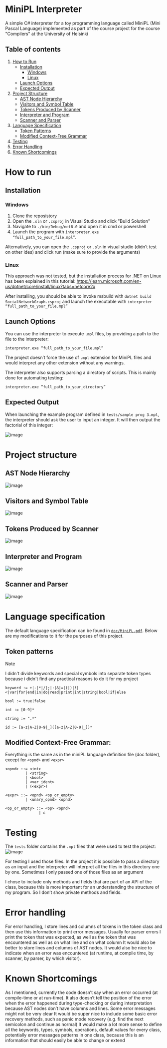 # MiniPL Interpreter

A simple C# interpreter for a toy programming language called MiniPL (Mini Pascal Language) implemented as part of the course project for the course "Compilers" at the University of Helsinki

## Table of contents

1. [How to Run](#how-to-run)
   - [Installation](#installation)
      - [Windows](#windows)
      - [Linux](#linux)
   - [Launch Options](#launch-options)
   - [Expected Output](#expected-output)
3. [Project Structure](#project-structure)
   - [AST Node Hierarchy](#ast-node-hierarchy)
   - [Visitors and Symbol Table](#visitors-and-symbol-table)
   - [Tokens Produced by Scanner](#tokens-produced-by-scanner)
   - [Interpreter and Program](#interpreter-and-program)
   - [Scanner and Parser](#scanner-and-parser)
4. [Language Specification](#language-specification)
   - [Token Patterns](#token-patterns)
   - [Modified Context-Free Grammar](#modified-context-free-grammar)
5. [Testing](#testing)
6. [Error Handling](#error-handling)
7. [Known Shortcomings](#known-shortcomings)

# How to run

## Installation
### Windows
1. Clone the reposistory
2. Open the `.sln` or `.csproj` in Visual Studio and click "Build Solution"
3. Navigate to `./bin/Debug/net8.0` and open it in cmd or powershell
4. Launch the program with `interpreter.exe “full_path_to_your_file.mpl”`.

Alternatively, you can open the `.csproj` or `.sln` in visual studio (didn’t test on other ides) and click run (make sure to provide the arguments)

### Linux
This approach was not tested, but the installation process for .NET on Linux has been explained in this tutorial: https://learn.microsoft.com/en-us/dotnet/core/install/linux?tabs=netcore2x

After installing, you should be able to invoke msbuild with `dotnet build SocialNetworkGraph.csproj` and launch the executable with `interpreter  “full_path_to_your_file.mpl”`


## Launch Options
You can use the interpreter to execute `.mpl` files, by providing a path to the file to the interpreter:
```
interpreter.exe “full_path_to_your_file.mpl”
```

The project doesn’t force the use of `.mpl` extension for MiniPL files and would interpret any other extension without any warnings. 

The interpreter also supports parsing a directory of scripts. This is mainly done for automating testing:
```
interpreter.exe “full_path_to_your_directory”
```

## Expected Output
When launching the example program defined in `tests/sample prog 3.mpl`, the interpreter should ask the user to input an integer. It will then output the factorial of this integer:

![image](https://github.com/user-attachments/assets/3016a992-5bd1-4b65-8c2d-68f5242653cd)


# Project structure

## AST Node Hierarchy

![image](https://github.com/user-attachments/assets/52e0117d-2025-4319-9ea6-7a64805ecb6c)

## Visitors and Symbol Table

![image](https://github.com/user-attachments/assets/6f79d125-4eb4-43e3-8a08-480a49890554)

## Tokens Produced by Scanner

![image](https://github.com/user-attachments/assets/84eb2367-6718-4fed-9662-36e078428c53)

## Interpreter and Program
![image](https://github.com/user-attachments/assets/29e99759-98a1-4a62-81a8-7215e484004e)

## Scanner and Parser

![image](https://github.com/user-attachments/assets/886693a0-60cc-4cc6-a096-5ecff7c44193)


# Language specification
The default language specification can be found in [`doc/MiniPL.pdf`](https://github.com/nomadflamingo/MiniPL-Interpreter/blob/master/doc/MiniPL.pdf). Below are my modifications to it for the purposes of this project.
## Token patterns

>[!NOTE]
> I didn't divide keywords and special symbols into separate token types because i didn't find any practical reasons to do it for my project

```
keyword := +|-|*|/|;|:|&|=|(|)|!|<|var|for|end|in|do|read|print|int|string|bool|if|else

bool := true|false

int := [0-9]*

string := ".*"

id := [a-z|A-Z|0-9|_]([a-z|A-Z|0-9|_])*
```

## Modified Context-Free Grammar:

Everything is the same as in the miniPL language definition file (doc folder), except for `<opnd>` and `<expr>`

```
<opnd> ::= <int>
         | <string>
         | <bool>
         | <var_ident>
         | (<expr>)

<expr> ::= <opnd> <op_or_empty>
         | <unary_opnd> <opnd>

<op_or_empty> ::= <op> <opnd>
               | ε
```

# Testing
The `tests` folder contains the `.mpl` files that were used to test the project:
![image](https://github.com/user-attachments/assets/7d4dce4d-d215-48b0-a6f1-61a29522d047)

For testing I used those files. In the project it is possible to pass a directory as an input and the interpreter will interpret all the files in this directory one by one. Sometimes I only passed one of those files as an argument

I chose to include only methods and fields that are part of an API of the class, because this is more important for an understanding the structure of my program. So I don’t show private methods and fields.

# Error handling
For error handling, I store lines and columns of tokens in the token class and then use this information to print error messages. Usually for parser errors I print the token that was expected, as well as the token that was encountered as well as on what line and on what column
It would also be better to store lines and columns of AST nodes.
It would also be nice to indicate when an error was encountered (at runtime, at compile time, by scanner, by parser, by which visitor).

# Known Shortcomings
As I mentioned, currently the code doesn’t say when an error occurred (at compile-time or at run-time). It also doesn’t tell the position of the error when the error happened during type-checking or during interpretation because AST nodes don’t have columns and lines.
Some error messages might not be very clear
It would be super nice to include some basic error recovery methods, such as panic mode recovery (e.g. find the next semicolon and continue as normal)
It would make a lot more sense to define all the keywords, types, symbols, operations, default values for every class, potentially error messages patterns in one class, because this is an information that should easily be able to change or extend
